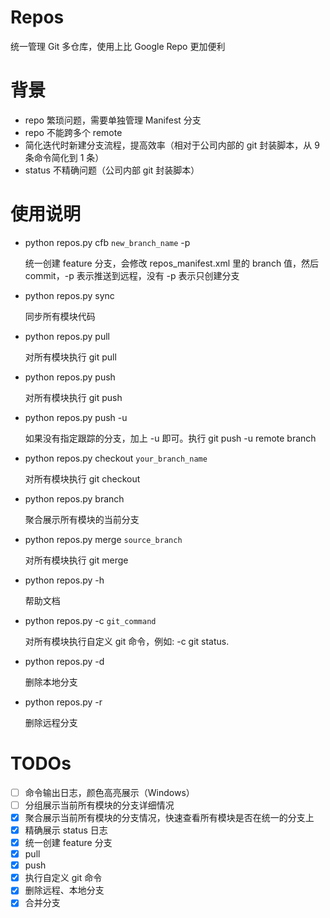 # Repos
统一管理 Git 多仓库，使用上比 Google Repo 更加便利

# 背景
- repo 繁琐问题，需要单独管理 Manifest 分支
- repo 不能跨多个 remote
- 简化迭代时新建分支流程，提高效率（相对于公司内部的 git 封装脚本，从 9 条命令简化到 1 条）
- status 不精确问题（公司内部 git 封装脚本）


# 使用说明

- python repos.py cfb `new_branch_name` -p

    统一创建 feature 分支，会修改 repos_manifest.xml 里的 branch 值，然后 commit，-p 表示推送到远程，没有 -p 表示只创建分支

- python repos.py sync

    同步所有模块代码

- python repos.py pull

    对所有模块执行 git pull

- python repos.py push

    对所有模块执行 git push

- python repos.py push -u

    如果没有指定跟踪的分支，加上 -u 即可。执行 git push -u remote branch

- python repos.py checkout `your_branch_name`

    对所有模块执行 git checkout

- python repos.py branch

    聚合展示所有模块的当前分支

- python repos.py merge `source_branch`

    对所有模块执行 git merge

- python repos.py -h

    帮助文档

- python repos.py -c `git_command`

    对所有模块执行自定义 git 命令，例如: -c git status.

- python repos.py -d

    删除本地分支

- python repos.py -r

    删除远程分支


# TODOs

- [ ] 命令输出日志，颜色高亮展示（Windows）
- [ ] 分组展示当前所有模块的分支详细情况
- [x] 聚合展示当前所有模块的分支情况，快速查看所有模块是否在统一的分支上
- [x] 精确展示 status 日志
- [x] 统一创建 feature 分支
- [x] pull
- [x] push
- [x] 执行自定义 git 命令
- [x] 删除远程、本地分支
- [x] 合并分支
